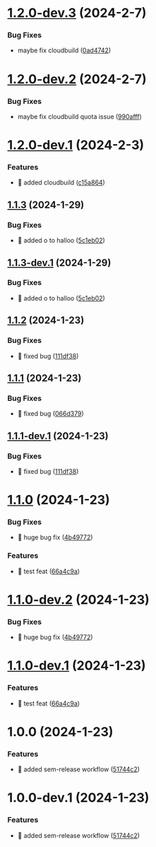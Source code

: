 # [1.2.0-dev.3](https://github.com/thirst-alert/thirst-alert-be/compare/v1.2.0-dev.2...v1.2.0-dev.3) (2024-2-7)


### Bug Fixes

* maybe fix cloudbuild ([0ad4742](https://github.com/thirst-alert/thirst-alert-be/commit/0ad4742ec2bb5c8c230e84cc5339e53635aac70a))

# [1.2.0-dev.2](https://github.com/thirst-alert/thirst-alert-be/compare/v1.2.0-dev.1...v1.2.0-dev.2) (2024-2-7)


### Bug Fixes

* maybe fix cloudbuild quota issue ([990afff](https://github.com/thirst-alert/thirst-alert-be/commit/990afffc2af9a8986e0f11ce2a69d30aa8a9563e))

# [1.2.0-dev.1](https://github.com/thirst-alert/thirst-alert-be/compare/v1.1.3...v1.2.0-dev.1) (2024-2-3)


### Features

* 🎸 added cloudbuild ([c15a864](https://github.com/thirst-alert/thirst-alert-be/commit/c15a8646bc38c3844ed51256e575307266161133))

## [1.1.3](https://github.com/thirst-alert/thirst-alert-be/compare/v1.1.2...v1.1.3) (2024-1-29)


### Bug Fixes

* 🐛 added o to halloo ([5c1eb02](https://github.com/thirst-alert/thirst-alert-be/commit/5c1eb023c76db414650af6cebac690302f4f6ff7))

## [1.1.3-dev.1](https://github.com/thirst-alert/thirst-alert-be/compare/v1.1.2...v1.1.3-dev.1) (2024-1-29)


### Bug Fixes

* 🐛 added o to halloo ([5c1eb02](https://github.com/thirst-alert/thirst-alert-be/commit/5c1eb023c76db414650af6cebac690302f4f6ff7))

## [1.1.2](https://github.com/mellifluus/agri-be/compare/v1.1.1...v1.1.2) (2024-1-23)


### Bug Fixes

* 🐛 fixed bug ([111df38](https://github.com/mellifluus/agri-be/commit/111df3804df9ab4de7e818257d4446f7d7973318))

## [1.1.1](https://github.com/mellifluus/agri-be/compare/v1.1.0...v1.1.1) (2024-1-23)


### Bug Fixes

* 🐛 fixed bug ([066d379](https://github.com/mellifluus/agri-be/commit/066d37914ce5911debd3fc23458d51c8aea732b3))

## [1.1.1-dev.1](https://github.com/mellifluus/agri-be/compare/v1.1.0...v1.1.1-dev.1) (2024-1-23)


### Bug Fixes

* 🐛 fixed bug ([111df38](https://github.com/mellifluus/agri-be/commit/111df3804df9ab4de7e818257d4446f7d7973318))

# [1.1.0](https://github.com/mellifluus/agri-be/compare/v1.0.0...v1.1.0) (2024-1-23)


### Bug Fixes

* 🐛 huge bug fix ([4b49772](https://github.com/mellifluus/agri-be/commit/4b4977248b50e8e5b49b92b3290287353e0e7ad7))


### Features

* 🎸 test feat ([66a4c9a](https://github.com/mellifluus/agri-be/commit/66a4c9a027991ff6c1fcc2830728b88de1afb2d8))

# [1.1.0-dev.2](https://github.com/mellifluus/agri-be/compare/v1.1.0-dev.1...v1.1.0-dev.2) (2024-1-23)


### Bug Fixes

* 🐛 huge bug fix ([4b49772](https://github.com/mellifluus/agri-be/commit/4b4977248b50e8e5b49b92b3290287353e0e7ad7))

# [1.1.0-dev.1](https://github.com/mellifluus/agri-be/compare/v1.0.0...v1.1.0-dev.1) (2024-1-23)


### Features

* 🎸 test feat ([66a4c9a](https://github.com/mellifluus/agri-be/commit/66a4c9a027991ff6c1fcc2830728b88de1afb2d8))

# 1.0.0 (2024-1-23)


### Features

* 🎸 added sem-release workflow ([51744c2](https://github.com/mellifluus/agri-be/commit/51744c2662f99c734ee7b94f09816aace22fdcb7))

# 1.0.0-dev.1 (2024-1-23)


### Features

* 🎸 added sem-release workflow ([51744c2](https://github.com/mellifluus/agri-be/commit/51744c2662f99c734ee7b94f09816aace22fdcb7))
